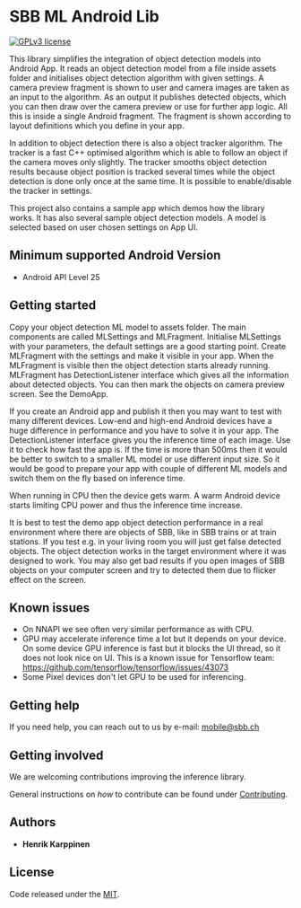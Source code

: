 # SBB ML Android Lib

[![GPLv3 license](https://img.shields.io/badge/License-MIT-blue.svg)](https://spdx.org/licenses/MIT.html)

This library simplifies the integration of object detection models into Android App. It reads an object detection model from a file inside assets folder and initialises object detection algorithm with given settings. A camera preview fragment is shown to user and camera images are taken as an input to the algorithm. As an output it publishes detected objects, which you can then draw over the camera preview or use for further app logic. All this is inside a single Android fragment. The fragment is shown according to layout definitions which you define in your app.

In addition to object detection there is also a object tracker algorithm. The tracker is a fast C++ optimised algorithm which is able to follow an object if the camera moves only slightly. The tracker smooths object detection results because object position is tracked several times while the object detection is done only once at the same time. It is possible to enable/disable the tracker in settings.

This project also contains a sample app which demos how the library works. It has also several sample object detection models. A model is selected based on user chosen settings on App UI.
  
## Minimum supported Android Version

* Android API Level 25

## Getting started

Copy your object detection ML model to assets folder. The main components are called MLSettings and MLFragment. Initialise MLSettings with your parameters, the default settings are a good starting point. Create MLFragment with the settings and make it visible in your app. When the MLFragment is visible then the object detection starts already running. MLFragment has DetectionListener interface which gives all the information about detected objects. You can then mark the objects on camera preview screen. See the DemoApp.

If you create an Android app and publish it then you may want to test with many different devices. Low-end and high-end Android devices have a huge difference in performance and you have to solve it in your app. The DetectionListener interface gives you the inference time of each image. Use it to check how fast the app is. If the time is more than 500ms then it would be better to switch to a smaller ML model or use different input size. So it would be good to prepare your app with couple of different ML models and switch them on the fly based on inference time. 

When running in CPU then the device gets warm. A warm Android device starts limiting CPU power and thus the inference time increase.

It is best to test the demo app object detection performance in a real environment where there are objects of SBB, like in SBB trains or at train stations. If you test e.g. in your living room you will just get false detected objects. The object detection works in the target environment where it was designed to work. You may also get bad results if you open images of SBB objects on your computer screen and try to detected them due to flicker effect on the screen.    

## Known issues

* On NNAPI we see often very similar performance as with CPU. 
* GPU may accelerate inference time a lot but it depends on your device. On some device GPU inference is fast but it blocks the UI thread, so it does not look nice on UI. This is a known issue for Tensorflow team: https://github.com/tensorflow/tensorflow/issues/43073 
* Some Pixel devices don't let GPU to be used for inferencing.

## Getting help

If you need help, you can reach out to us by e-mail: [mobile@sbb.ch](mailto:mobile@sbb.ch?subject=[GitHub]%20Android%20ML%20Lib)

## Getting involved

We are welcoming contributions improving the inference library. 

General instructions on _how_ to contribute can be found under [Contributing](Contributing.md).

## Authors

* **Henrik Karppinen**

## License

Code released under the [MIT](LICENSE).
